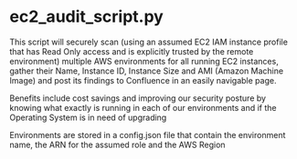 # ec2_audit_script.py

This script will securely scan (using an assumed EC2 IAM instance profile that has Read Only access and is explicitly trusted by the remote environment) multiple AWS environments for all running EC2 instances, gather their Name, Instance ID, Instance Size and AMI (Amazon Machine Image) and post its findings to Confluence in an easily navigable page.

Benefits include cost savings and improving our security posture by knowing what exactly is running in each of our environments and if the Operating System is in need of upgrading

Environments are stored in a config.json file that contain the environment name, the ARN for the assumed role and the AWS Region